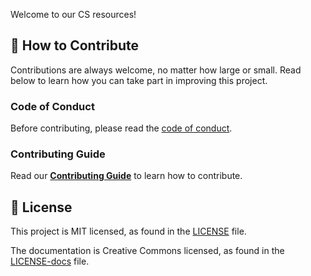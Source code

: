 Welcome to our CS resources!

## 👏 How to Contribute

Contributions are always welcome, no matter how large or small. Read below to learn how you can take part in improving this project.

### Code of Conduct

Before contributing, please read the [code of conduct](CODE_OF_CONDUCT.md).


### Contributing Guide

Read our [**Contributing Guide**](CONTRIBUTING.md) to learn how to
contribute.

## 📄 License

This project is MIT licensed, as found in the [LICENSE](LICENSE) file.

The documentation is Creative Commons licensed, as found in the [LICENSE-docs](LICENSE-docs) file.